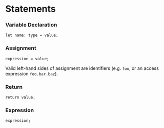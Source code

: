 # Statements

### Variable Declaration

```kyanite
let name: type = value;
```

### Assignment

```kyanite
expression = value;
```

Valid left-hand sides of assignment are identifiers (e.g. `foo`, or an access expression `foo.bar.baz`).

### Return

```kyanite
return value;
```

### Expression

```kyanite
expression;
```